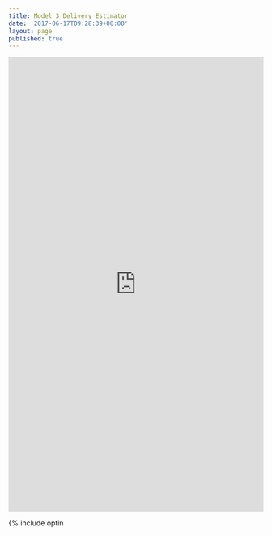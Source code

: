 ```yaml
---
title: Model 3 Delivery Estimator
date: '2017-06-17T09:28:39+00:00'
layout: page
published: true
---
```

<iframe frameborder="0" marginheight="0" marginwidth="0" allowtransparency="true" class="tableauViz" style="display: block; width: 100%; height: 900px; margin: 0px; padding: 0px; border: none;" width="100%" height="900px" src="https://public.tableau.com/views/TeslaModel3DeliveryEstimator-Large/ChooseOptions?:embed=y&:showVizHome=no&:hoswidtt_url=https%3A%2F%2Fpublic.tableau.com%2F&:tabs=no&:toolbar=yes&:animate_transition=yes&:display_static_image=no&:display_spinner=no&:display_overlay=yes&:display_count=yes"></iframe>


{% include optin